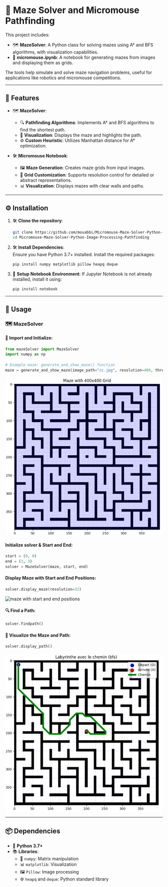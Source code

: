 
# 🧩 Maze Solver and Micromouse Pathfinding

This project includes:

- 🗺️ **MazeSolver**: A Python class for solving mazes using A* and BFS algorithms, with visualization capabilities.
- 📓 **micromouse.ipynb**: A notebook for generating mazes from images and displaying them as grids.

The tools help simulate and solve maze navigation problems, useful for applications like robotics and micromouse competitions.

---

## 🌟 Features

- 🗺️ **MazeSolver**:
  - 🔍 **Pathfinding Algorithms**: Implements A* and BFS algorithms to find the shortest path.
  - 🎨 **Visualization**: Displays the maze and highlights the path.
  - ⚙️ **Custom Heuristic**: Utilizes Manhattan distance for A* optimization.

- 🛠️ **Micromouse Notebook**:
  - 🖼️ **Maze Generation**: Creates maze grids from input images.
  - 🔧 **Grid Customization**: Supports resolution control for detailed or abstract representations.
  - 📊 **Visualization**: Displays mazes with clear walls and paths.

---

## ⚙️ Installation

1. 🛠️ **Clone the repository**:
   ```bash
   git clone https://github.com/mouabbi/Micromouse-Maze-Solver-Python-Image-Processing-Pathfinding.git
   cd Micromouse-Maze-Solver-Python-Image-Processing-Pathfinding
   ```

2. 🛠️ **Install Dependencies**:  
   Ensure you have Python 3.7+ installed. Install the required packages:  
   ```bash
   pip install numpy matplotlib pillow heapq deque
   ```

3. 🚀 **Setup Notebook Environment**:
   If Jupyter Notebook is not already installed, install it using:
   ```bash
   pip install notebook
   ```

---

## 🧭 Usage

### 🗺️ MazeSolver

#### 🏁 Import and Initialize:
```python
from mazeSolver import MazeSolver
import numpy as np

# Example maze: generate_and_show_maze() function
maze = generate_and_show_maze(image_path="cc.jpg", resolution=400, threshold=200)
```
![maze example](/images/maze_exp.png)

#### Initialize solver & Start and End:
```python
start = (0, 0)
end = (3, 3)
solver = MazeSolver(maze, start, end)
```

#### Display Maze with Start and End Positions:
```python 
solver.display_maze(resolution=32)
```
![maze with start and end positions](/images/maze_with_start_and_end.png)

#### 🔍 Find a Path:
```python
solver.findpath()
```

#### 🎨 Visualize the Maze and Path:
```python
solver.display_path()
```
![maze with solved path](/images/maze_solved.png)

---

## 📦 Dependencies

- 🐍 **Python 3.7+**
- 📚 **Libraries**:
  - 🔢 `numpy`: Matrix manipulation
  - 📊 `matplotlib`: Visualization
  - 🖼️ `Pillow`: Image processing
  - ⚙️ `heapq` and `deque`: Python standard library
